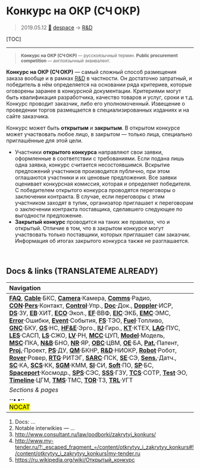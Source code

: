 # Конкурс на ОКР (СЧ ОКР)
> 2019.05.12 [🚀](../index/index.md) [despace](index.md) → [R&D](rnd.md)

[TOC]

---

> <small>**Конкурс на ОКР (СЧ ОКР)** — русскоязычный термин. **Public procurement competition** — англоязычный эквивалент.</small>

**Конкурс на ОКР (СЧ ОКР)** — самый сложный способ размещения заказа вообще и в рамках [R&D](rnd.md) в частности. Он достаточно затратный, и победитель в нём определяется на основании ряда критериев, которые оговорены заранее в конкурсной документации. Критериями могут быть квалификация разработчика, качество товаров и услуг, сроки и т.д. Конкурс проводит заказчик, либо его уполномоченный. Извещение о проведении торгов размещается в специализированных изданиях и на сайте заказчика.

Конкурс может быть **открытым** и **закрытым**. В открытом конкурсе может участвовать любое лицо, в закрытом — только лица, специально приглашённые для этой цели.
   - Участники **открытого конкурса** направляют свои заявки, оформленные в соответствии с требованиями. Если подана лишь одна заявка, конкурс считается несостоявшимся. Вскрытие предложений участников производится публично, при этом оглашаются участники и их ценовые предложения. Все заявки оценивает конкурсная комиссия, которая и определяет победителя. С победителем открытого конкурса проводятся переговоры о заключении контракта. В случае, если переговоры с этим участником заходят в тупик, организатор приглашает к переговорам о заключении контракта поставщика, сделавшего следующее по выгодности предложение.
   - **Закрытый конкурс** проводится на таких же правилах, что и открытый. Отличие в том, что в закрытом конкурсе могут участвовать только поставщики, которых приглашает сам заказчик. Информация об итогах закрытого конкурса также не разглашается.



<p style="page-break-after:always"> </p>

## Docs & links (TRANSLATEME ALREADY)
|Navigation|
|:--|
|**[FAQ](faq.md)**, **[Cable](cable.md)**·БКС, **[Camera](cam.md)**·Камера, **[Comms](comms.md)**·Радио, **[CON](contact.md)·[Pers](person.md)**·Контакт, **[Control](control.md)**·Упр., **[Doc](doc.md)**·Док., **[Doppler](doppler.md)**·ИСР, **[DS](ds.md)**·ЗУ, **[EB](eb.md)**·ХИТ, **[ECO](ecology.md)**·Экол., **[EF](ef.md)**·ВВФ, **[ElC](elc.md)**·ЭКБ, **[EMC](emc.md)**·ЭМС, **[Error](error.md)**·Ошибки, **[Event](event.md)**·События, **[FS](fs.md)**·ТЭО, **[Fuel](fuel.md)**·Топливо, **[GNC](gnc.md)**·БКУ, **[GS](scs.md)**·НС, **[HF&E](hfe.md)**·Эрго., **[IU](iu.md)**·Гиро., **[KT](kt.md)**·КТЕХ, **[LAG](lag.md)**·ПУC, **[LES](les.md)**·САСП, **[LS](ls.md)**·СЖО, **[LV](lv.md)**·РН, **[MCC](mcc.md)**·ЦУП, **[Model](model.md)**·Модель, **[MSC](sc.md)**·ПКА, **[N&B](nnb.md)**·БНО, **[NR](nr.md)**·ЯР, **[OBC](obc.md)**·ЦВМ, **[OE](oe.md)**·БА, **[Pat.](патент.md)**·Патент, **[Proj.](project.md)**·Проект, **[PS](ps.md)**·ДУ, **[QM](qm.md)**·БКНР, **[R&D](rnd.md)**·НИОКР, **[Robot](robotics.md)**·Робот, **[Rover](rover.md)**·Ровер, **[RTG](rtg.md)**·РИТЭГ, **[SARC](sarc.md)**·ПСК, **[SE](se.md)**·СЭ, **[Sens.](sensor.md)**·Датч., **[SC](sc.md)**·КА, **[SCS](scs.md)**·КК, **[SGM](sgm.md)**·КММ, **[SI](si.md)**·СИ, **[Soft](soft.md)**·ПО, **[SP](sp.md)**·БС, **[Spaceport](spaceport.md)**·Космодр., **[SPS](sps.md)**·СЭС, **[SSS](sss.md)**·ГЗУ, **[TCS](tcs.md)**·СОТР, **[Test](test.md)**·ЭО, **[Timeline](timeline.md)**·ЦГМ, **[TMS](tms.md)**·ТМС, **[TOR](tor.md)**·ТЗ, **[TRL](trl.md)**·УГТ|
|*Sections & pages*|
|**··• [](.md) •··**<br> <mark>NOCAT</mark>|

   1. Docs: …
   1. Notable interwikies — …
   1. <http://www.consultant.ru/law/podborki/zakrytyj_konkurs/>
   1. <http://www.my-tender.ru/?:_escaped_fragment_=/content/otkrytyy_i_zakrytyy_konkurs#!/content/otkrytyy_i_zakrytyy_konkurs|my-tender.ru>
   1. <https://ru.wikipedia.org/wiki/Открытый_конкурс>
